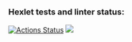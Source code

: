 ### Hexlet tests and linter status:

[![Actions Status](https://github.com/JesusGanG/frontend-project-44/workflows/hexlet-check/badge.svg)](https://github.com/JesusGanG/frontend-project-44/actions) <a href="https://codeclimate.com/github/JesusGanG/frontend-project-44/maintainability"><img src="https://api.codeclimate.com/v1/badges/e39e50423e77933d43fb/maintainability" /></a>
